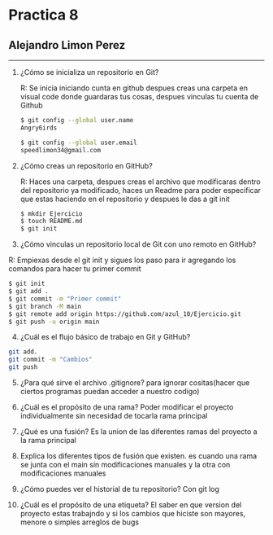 # Practica 8
## Alejandro Limon Perez
---
1. ¿Cómo se inicializa un repositorio en Git?

    R: Se inicia iniciando cunta en github despues creas una carpeta en visual code donde guardaras
    tus cosas, despues vinculas tu cuenta de Github 
     ``` bash
    $ git config --global user.name
    Angry6irds

    $ git config --global user.email
    speedlimon34@gmail.com

      ```


2. ¿Cómo creas un repositorio en GitHub?

    R: Haces una carpeta, despues creas el archivo que modificaras dentro del repositorio ya modificado, haces un Readme para poder especificar que estas haciendo en el repositorio y despues le das a git init
    ``` bash
    $ mkdir Ejercicio
    $ touch README.md
    $ git init
    ```
3. ¿Cómo vinculas un repositorio local de Git con uno remoto en GitHub?

R: Empiexas desde el git init y sigues los paso para ir agregando los comandos para hacer tu primer commit
``` bash
$ git init
$ git add .
$ git commit -m "Primer commit"
$ git branch -M main
$ git remote add origin https://github.com/azul_10/Ejercicio.git
$ git push -u origin main
```

4. ¿Cuál es el flujo básico de trabajo en Git y GitHub?
``` bash
git add.
git commit -m "Cambios"
git push
```
5. ¿Para qué sirve el archivo .gitignore?
para ignorar cositas(hacer que ciertos programas puedan acceder a nuestro codigo)

6. ¿Cuál es el propósito de una rama?
Poder modificar el proyecto individualmente sin necesidad de tocarla rama principal

7. ¿Qué es una fusión?
Es la union de las diferentes ramas del proyecto a la rama principal

8. Explica los diferentes tipos de fusión que existen.
es cuando una rama se junta con el main sin modificaciones manuales y la otra con modificaciones manuales

9. ¿Cómo puedes ver el historial de tu repositorio?
Con git log

10. ¿Cuál es el propósito de una etiqueta?
El saber en que version del proyecto estas trabajndo y si los cambios que hiciste son mayores, menore o simples arreglos de bugs